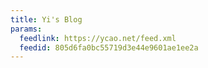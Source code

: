 ```yaml
---
title: Yi's Blog
params:
  feedlink: https://ycao.net/feed.xml
  feedid: 805d6fa0bc55719d3e44e9601ae1ee2a
---
```

